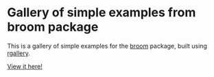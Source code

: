 # Gallery of simple examples from broom package

This is a gallery of simple examples for the [broom](https://github.com/dgrtwo/broom) package, built using [rgallery](https://github.com/dgrtwo/rgallery).

[View it here!](http://dgrtwo.github.io/broom-gallery/)
